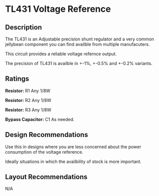 # TL431 Voltage Reference

## Description

The TL431 is an Adjustable precision shunt regulator and a very common 
jellybean component you can find availble from multiple manufacuters.

This circuit provides a reliable voltage refernce output.

The precision of TL431 is availble in +-1%, +-0.5% and +-0.2% variants.

## Ratings

**Resistor:** R1
Any 1/8W


**Resistor:** R2
Any 1/8W


**Resistor:** R3
Any 1/8W

**Bypass Capacitor:** C1
As needed.


## Design Recommendations

Use this in designs where you are less concerned about the power consumption
of the voltage reference.

Ideally situations in which the availbility of stock is more important.


## Layout Recommendations

N/A
